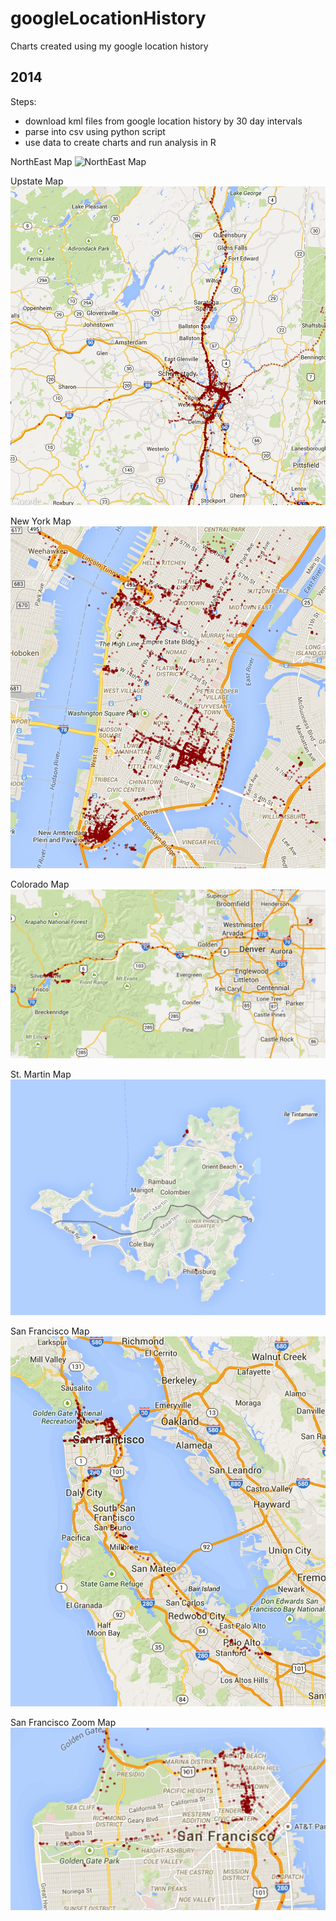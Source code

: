 googleLocationHistory
=====================

Charts created using my google location history


2014
---

Steps:
- download kml files from google location history by 30 day intervals
- parse into csv using python script
- use data to create charts and run analysis in R

NorthEast Map
![NorthEast Map](/imgs/NorthEast.png)

Upstate Map
![Upstate Map](/imgs/Upstate.png)

New York Map
![New York Map](/imgs/NewYork.png)


Colorado Map
![Colorado Map](/imgs/Colorado.png)


St. Martin Map
![St. Martin Map](/imgs/StMartin.png)


San Francisco Map
![San Francisco Map](/imgs/SanFrancisco.png)

San Francisco Zoom Map
![San Francisco Zoom Map](/imgs/SanFranciscoZoom.png)



